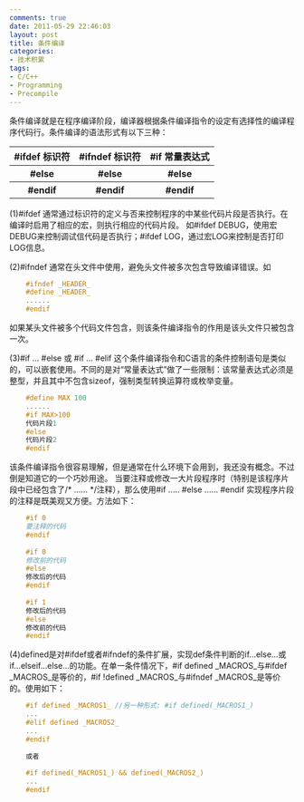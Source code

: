 ```yaml
---
comments: true
date: 2011-05-29 22:46:03
layout: post
title: 条件编译
categories:
- 技术积累
tags:
- C/C++
- Programming
- Precompile
---
```


条件编译就是在程序编译阶段，编译器根据条件编译指令的设定有选择性的编译程序代码行。条件编译的语法形式有以下三种：
<table class="table table-boardered">
<tr>
<th>#ifdef 标识符</th>
<th>#ifndef 标识符</th>
<th>#if 常量表达式</th>
</tr>
<tr>
<th>#else</th>
<th>#else</th>
<th>#else</th>
</tr>
<tr>
<th>#endif</th>
<th>#endif</th>
<th>#endif</th>
</tr>
</table>
<!-- more -->
(1)#ifdef 通常通过标识符的定义与否来控制程序的中某些代码片段是否执行。在编译时启用了相应的宏，则执行相应的代码片段。
如#ifdef DEBUG，使用宏DEBUG来控制调试信代码是否执行；#ifdef LOG，通过宏LOG来控制是否打印LOG信息。

(2)#ifndef 通常在头文件中使用，避免头文件被多次包含导致编译错误。如
``` c
    #ifndef _HEADER_
    #define _HEADER_
    ......
    #endif
```    
如果某头文件被多个代码文件包含，则该条件编译指令的作用是该头文件只被包含一次。

(3)#if ... #else 或 #if ... #elif 这个条件编译指令和C语言的条件控制语句是类似的，可以嵌套使用。不同的是对“常量表达式”做了一些限制：该常量表达式必须是整型，并且其中不包含sizeof，强制类型转换运算符或枚举变量。
``` c    
    #define MAX 100
    ......
    #if MAX>100
    代码片段1
    #else
    代码片段2
    #endif
```
该条件编译指令很容易理解，但是通常在什么环境下会用到，我还没有概念。不过倒是知道它的一个巧妙用途。
当要注释或修改一大片段程序时（特别是该程序片段中已经包含了/* ...... */注释），那么使用#if ..... #else ...... #endif 实现程序片段的注释是既美观又方便。方法如下：
``` c
    #if 0
    要注释的代码
    #endif
    
    #if 0
    修改前的代码
    #else
    修改后的代码
    #endif
    
    #if 1
    修改后的代码
    #else
    修改前的代码
    #endif
```
(4)defined是对#ifdef或者#ifndef的条件扩展，实现def条件判断的if...else...或if...elseif...else...的功能。在单一条件情况下，#if defined _MACROS_与#ifdef _MACROS_是等价的，#if !defined _MACROS_与#ifndef _MACROS_是等价的。使用如下：
``` c
    #if defined _MACROS1_ //另一种形式: #if defined(_MACROS1_)
    ...
    #elif defined _MACROS2_
    ...
    #endif
    
    或者
    
    #if defined(_MACROS1_) && defined(_MACROS2_)
    ...
    #endif
```
